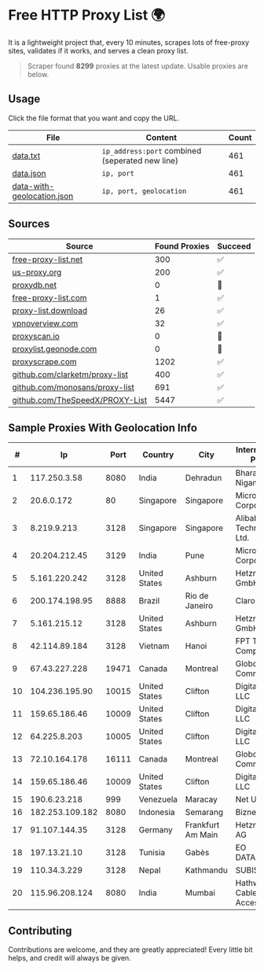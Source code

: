 
# Free HTTP Proxy List 🌍

It is a lightweight project that, every 10 minutes, scrapes lots of free-proxy sites, validates if it works, and serves a clean proxy list.


> Scraper found **8299** proxies at the latest update. Usable proxies are below.

## Usage

Click the file format that you want and copy the URL.


|File|Content|Count|
|----|-------|-----|
|[data.txt](https://raw.githubusercontent.com/themiralay/Proxy-List-World/master/data.txt)|`ip_address:port` combined (seperated new line)|461|
|[data.json](https://raw.githubusercontent.com/themiralay/Proxy-List-World/master/data.json)|`ip, port`|461|
|[data-with-geolocation.json](https://raw.githubusercontent.com/themiralay/Proxy-List-World/master/data-with-geolocation.json)|`ip, port, geolocation`|461|

## Sources

|Source|Found Proxies|Succeed|
|------|-------------|-------|
|[free-proxy-list.net](https://free-proxy-list.net)|300|✅|
|[us-proxy.org](https://www.us-proxy.org)|200|✅|
|[proxydb.net](http://proxydb.net)|0|🚫|
|[free-proxy-list.com](https://free-proxy-list.com/?page=&port=&type%5B%5D=http&type%5B%5D=https&up_time=0&search=Search)|1|✅|
|[proxy-list.download](https://www.proxy-list.download/HTTP)|26|✅|
|[vpnoverview.com](https://vpnoverview.com/privacy/anonymous-browsing/free-proxy-servers)|32|✅|
|[proxyscan.io](https://www.proxyscan.io)|0|🚫|
|[proxylist.geonode.com](https://proxylist.geonode.com/api/proxy-list?limit=300&page=1&sort_by=lastChecked&sort_type=desc&protocols=http,https)|0|🚫|
|[proxyscrape.com](https://api.proxyscrape.com/v2/?request=displayproxies&protocol=http&timeout=10000&country=all&ssl=all&anonymity=all)|1202|✅|
|[github.com/clarketm/proxy-list](https://raw.githubusercontent.com/clarketm/proxy-list/master/proxy-list-raw.txt)|400|✅|
|[github.com/monosans/proxy-list](https://raw.githubusercontent.com/monosans/proxy-list/main/proxies/http.txt)|691|✅|
|[github.com/TheSpeedX/PROXY-List](https://raw.githubusercontent.com/TheSpeedX/PROXY-List/master/http.txt)|5447|✅|


## Sample Proxies With Geolocation Info

|#|Ip|Port|Country|City|Internet Service Provider|
|-|--|----|-------|----|-------------------------|
|1|117.250.3.58|8080|India|Dehradun|Bharat Sanchar Nigam Ltd|
|2|20.6.0.172|80|Singapore|Singapore|Microsoft Corporation|
|3|8.219.9.213|3128|Singapore|Singapore|Alibaba (US) Technology Co., Ltd.|
|4|20.204.212.45|3129|India|Pune|Microsoft Corporation|
|5|5.161.220.242|3128|United States|Ashburn|Hetzner Online GmbH|
|6|200.174.198.95|8888|Brazil|Rio de Janeiro|Claro S.A|
|7|5.161.215.12|3128|United States|Ashburn|Hetzner Online GmbH|
|8|42.114.89.184|3128|Vietnam|Hanoi|FPT Telecom Company|
|9|67.43.227.228|19471|Canada|Montreal|GloboTech Communications|
|10|104.236.195.90|10015|United States|Clifton|DigitalOcean, LLC|
|11|159.65.186.46|10009|United States|Clifton|DigitalOcean, LLC|
|12|64.225.8.203|10005|United States|Clifton|DigitalOcean, LLC|
|13|72.10.164.178|16111|Canada|Montreal|GloboTech Communications|
|14|159.65.186.46|10009|United States|Clifton|DigitalOcean, LLC|
|15|190.6.23.218|999|Venezuela|Maracay|Net Uno|
|16|182.253.109.182|8080|Indonesia|Semarang|Biznet Metronet|
|17|91.107.144.35|3128|Germany|Frankfurt Am Main|Hetzner Online AG|
|18|197.13.21.10|3128|Tunisia|Gabès|EO DATACENTER|
|19|110.34.3.229|3128|Nepal|Kathmandu|SUBISU C7|
|20|115.96.208.124|8080|India|Mumbai|Hathway IP over Cable Internet Access|



## Contributing

Contributions are welcome, and they are greatly appreciated! Every
little bit helps, and credit will always be given.

